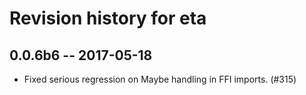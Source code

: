 # Revision history for eta

## 0.0.6b6  -- 2017-05-18

* Fixed serious regression on Maybe handling in FFI imports. (#315)



